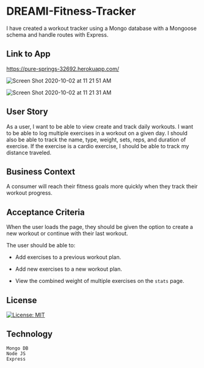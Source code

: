 # DREAMI-Fitness-Tracker

I have created a workout tracker using a Mongo database with a Mongoose schema and handle routes with Express.

## Link to App

https://pure-springs-32692.herokuapp.com/

![Screen Shot 2020-10-02 at 11 21 51 AM](https://user-images.githubusercontent.com/65183415/94956859-b356fb80-04a1-11eb-9e17-741782c1a4f5.png)

![Screen Shot 2020-10-02 at 11 21 31 AM](https://user-images.githubusercontent.com/65183415/94956871-b5b95580-04a1-11eb-99cb-8dfb7b779d67.png)

## User Story

As a user, I want to be able to view create and track daily workouts. I want to be able to log multiple exercises in a workout on a given day. I should also be able to track the name, type, weight, sets, reps, and duration of exercise. If the exercise is a cardio exercise, I should be able to track my distance traveled.

## Business Context

A consumer will reach their fitness goals more quickly when they track their workout progress.

## Acceptance Criteria

When the user loads the page, they should be given the option to create a new workout or continue with their last workout.

The user should be able to:

  * Add exercises to a previous workout plan.

  * Add new exercises to a new workout plan.

  * View the combined weight of multiple exercises on the `stats` page.

## License 

[![License: MIT](https://img.shields.io/badge/License-MIT-yellow.svg)](https://opensource.org/licenses/MIT)

## Technology

```
Mongo DB
Node JS
Express
```

